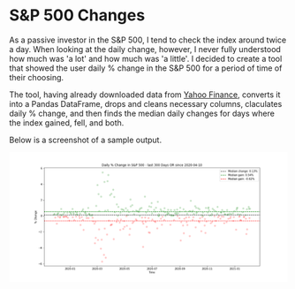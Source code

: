 # S&P 500 Changes

As a passive investor in the S&P 500, I tend to check the index around twice a day. When looking at the daily change, however, I never fully understood how much was 'a lot' and how much was 'a little'. I decided to create a tool that showed the user daily % change in the S&P 500 for a period of time of their choosing. 

The tool, having already downloaded data from [Yahoo Finance](https://finance.yahoo.com/quote/%5EGSPC/history?period1=-1325635200&period2=1612483200&interval=1d&filter=history&frequency=1d&includeAdjustedClose=true), converts it into a Pandas DataFrame, drops and cleans necessary columns, claculates daily % change, and then finds the median daily changes for days where the index gained, fell, and both. 

Below is a screenshot of a sample output. 

![screenshot](images/sample.png)